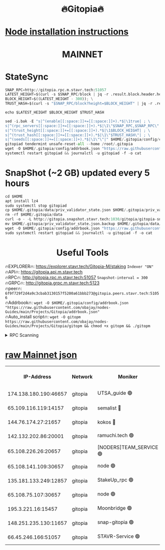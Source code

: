 <h1 align="center"> 🔥Gitopia🔥</h1>

[Node installation instructions](https://github.com/obajay/nodes-Guides/tree/main/Projects/Gitopia)
=

<h1 align="center"> MAINNET</h1>

# StateSync
```python
SNAP_RPC=http://gitopia.rpc.m.stavr.tech:51057
LATEST_HEIGHT=$(curl -s $SNAP_RPC/block | jq -r .result.block.header.height); \
BLOCK_HEIGHT=$((LATEST_HEIGHT - 300)); \
TRUST_HASH=$(curl -s "$SNAP_RPC/block?height=$BLOCK_HEIGHT" | jq -r .result.block_id.hash)

echo $LATEST_HEIGHT $BLOCK_HEIGHT $TRUST_HASH

sed -i.bak -E "s|^(enable[[:space:]]+=[[:space:]]+).*$|\1true| ; \
s|^(rpc_servers[[:space:]]+=[[:space:]]+).*$|\1\"$SNAP_RPC,$SNAP_RPC\"| ; \
s|^(trust_height[[:space:]]+=[[:space:]]+).*$|\1$BLOCK_HEIGHT| ; \
s|^(trust_hash[[:space:]]+=[[:space:]]+).*$|\1\"$TRUST_HASH\"| ; \
s|^(seeds[[:space:]]+=[[:space:]]+).*$|\1\"\"|" $HOME/.gitopia/config/config.toml
gitopiad tendermint unsafe-reset-all --home /root/.gitopia
wget -O $HOME/.gitopia/config/addrbook.json "https://raw.githubusercontent.com/obajay/nodes-Guides/main/Projects/Gitopia/addrbook.json"
systemctl restart gitopiad && journalctl -u gitopiad -f -o cat
```
# SnapShot (~2 GB) updated every 5 hours
```python
cd $HOME
apt install lz4
sudo systemctl stop gitopiad
cp $HOME/.gitopia/data/priv_validator_state.json $HOME/.gitopia/priv_validator_state.json.backup
rm -rf $HOME/.gitopia/data
curl -o - -L http://gitopia.snapshot.stavr.tech:1030/gitopia/gitopia-snap.tar.lz4 | lz4 -c -d - | tar -x -C $HOME/.gitopia --strip-components 2
mv $HOME/.gitopia/priv_validator_state.json.backup $HOME/.gitopia/data/priv_validator_state.json
wget -O $HOME/.gitopia/config/addrbook.json "https://raw.githubusercontent.com/obajay/nodes-Guides/main/Projects/Gitopia/addrbook.json"
sudo systemctl restart gitopiad && journalctl -u gitopiad -f -o cat
```
 <h1 align="center"> Useful Tools</h1>

🔥EXPLORER🔥:      https://explorer.stavr.tech/Gitopia-M/staking  `Indexer "ON"` \
🔥API🔥: 			 		 https://gitopia.api.m.stavr.tech \
🔥RPC🔥:           http://gitopia.rpc.m.stavr.tech:51057              `Snapshot-interval = 300` \
🔥GRPC🔥:          http://gitopia.grpc.m.stavr.tech:5123 \
🔥peer🔥:					 `6f9f729f2d4a9c3cbab3130157f5200a61bbb273@gitopia.peers.stavr.tech:51056` \
🔥Addrbook🔥:    ```wget -O $HOME/.gitopia/config/addrbook.json "https://raw.githubusercontent.com/obajay/nodes-Guides/main/Projects/Gitopia/addrbook.json"``` \
🔥Auto_install script🔥: ```wget -O gitopm https://raw.githubusercontent.com/obajay/nodes-Guides/main/Projects/Gitopia/gitopm && chmod +x gitopm && ./gitopm```


<details>
<summary>RPC Scanning</summary>

<h2 align="center"> We scan nodes in real time every 4 hours. And we provide the final result of RPC endpoints.
We cannot influence the operation of these nodes in any way. </h2>


```python
If Voting Power is higher than 0 --> then the Node is a validator of the network and may be subject to attack and be a potential threat to the chain.
```
```python
We marked such validators with a red symbol
```

</details>

[raw Mainnet json](https://rpc-check.gitopm.stavr.tech/gitopm/rpc-gitopm-result.json)
=

<table><tr><th>IP-Address</th><th>Network</th><th>Moniker</th><th>Latest Block Height</th><th>Earliest Block Height</th><th>Catching Up</th><th>Voting Power</th><th>Scan Time</th></tr><tr><td>174.138.180.190:46657</td><td>gitopia</td><td>UTSA_guide 🟢</td><td>9771474</td><td>6071990</td><td>False</td><td>0</td><td>2023-11-27T19:34:28.522529316UTC</td></tr><tr><td>65.109.116.119:14157</td><td>gitopia</td><td>semalist 🔴</td><td>9771477</td><td>6071990</td><td>False</td><td>428670</td><td>2023-11-27T19:34:33.500924956UTC</td></tr><tr><td>144.76.174.27:21657</td><td>gitopia</td><td>kokos 🔴</td><td>9771492</td><td>6071990</td><td>False</td><td>936373</td><td>2023-11-27T19:34:57.853373655UTC</td></tr><tr><td>142.132.202.86:20001</td><td>gitopia</td><td>ramuchi.tech 🟢</td><td>9771490</td><td>6548337</td><td>False</td><td>0</td><td>2023-11-27T19:34:55.155400225UTC</td></tr><tr><td>65.108.226.26:20657</td><td>gitopia</td><td>[NODERS]TEAM_SERVICE 🟢</td><td>9771503</td><td>6846001</td><td>False</td><td>0</td><td>2023-11-27T19:35:14.883411198UTC</td></tr><tr><td>65.108.141.109:30657</td><td>gitopia</td><td>node 🟢</td><td>9771490</td><td>6931333</td><td>False</td><td>0</td><td>2023-11-27T19:34:54.641589471UTC</td></tr><tr><td>135.181.133.249:12857</td><td>gitopia</td><td>StakeUp_rpc 🟢</td><td>9771490</td><td>8010001</td><td>False</td><td>0</td><td>2023-11-27T19:34:55.513382470UTC</td></tr><tr><td>65.108.75.107:30657</td><td>gitopia</td><td>node 🟢</td><td>9771498</td><td>8802845</td><td>False</td><td>0</td><td>2023-11-27T19:35:08.393240384UTC</td></tr><tr><td>195.3.221.16:15457</td><td>gitopia</td><td>Moonbridge 🟢</td><td>9771479</td><td>9388094</td><td>False</td><td>0</td><td>2023-11-27T19:34:35.897323424UTC</td></tr><tr><td>148.251.235.130:11657</td><td>gitopia</td><td>snap-gitopia 🟢</td><td>9771490</td><td>9516001</td><td>False</td><td>0</td><td>2023-11-27T19:34:54.897114629UTC</td></tr><tr><td>66.45.246.166:51057</td><td>gitopia</td><td>STAVR-Service 🟢</td><td>9771477</td><td>9747001</td><td>False</td><td>0</td><td>2023-11-27T19:34:33.179577139UTC</td></tr></table>
